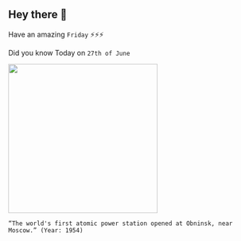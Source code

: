## Hey there 👋
Have an amazing `Friday` ⚡⚡⚡

Did you know Today on `27th of June`
 
 [<img src="https://i.pinimg.com/originals/fd/cc/df/fdccdfe87488e78cd7b4971109b1415a.png" width="300" />](http://www.energyglobalnews.com/1954-obninsk-nuclear-plant-produces-worlds-first-commercial-electricity/#:~:text=On%20June%2026%2C%201954%2C%20at,100%20km%20southwest%20of%20Moscow.) 
 ```
“The world's first atomic power station opened at Obninsk, near Moscow.” (Year: 1954)
```
